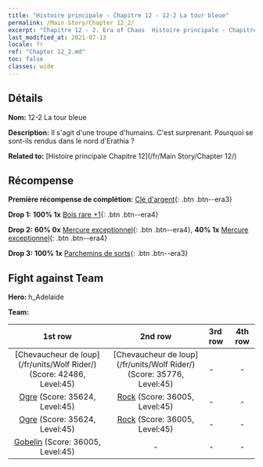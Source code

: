 ```yaml
---
title: "Histoire principale - Chapitre 12 - 12-2 La tour bleue"
permalink: /Main Story/Chapter 12_2/
excerpt: "Chapitre 12 - 2. Era of Chaos  Histoire principale - Chapitre 12_2. 12-2 La tour bleue"
last_modified_at: 2021-07-13
locale: fr
ref: "Chapter 12_2.md"
toc: false
classes: wide
---
```


## Détails

 **Nom:** 12-2 La tour bleue

 **Description:** Il s'agit d'une troupe d'humains. C'est surprenant. Pourquoi se sont-ils rendus dans le nord d'Erathia ?

 **Related to:** [Histoire principale Chapitre 12](/fr/Main Story/Chapter 12/)

## Récompense

 **Première récompense de complétion:** [Clé d'argent](/ItemsFR/con_693/){: .btn .btn--era3}

 **Drop 1:** **100% 1x** [Bois rare +1](/ItemsFR/mat_41/){: .btn .btn--era4}

 **Drop 2:** **60% 0x** [Mercure exceptionnel](/ItemsFR/mat_35/){: .btn .btn--era4}, **40% 1x** [Mercure exceptionnel](/ItemsFR/mat_35/){: .btn .btn--era4}

 **Drop 3:** **100% 1x** [Parchemins de sorts](/ItemsFR/con_694/){: .btn .btn--era3}


## Fight against Team
 **Hero:** h_Adelaide

 **Team:**


  | 1st row | 2nd row | 3rd row | 4th row |
  |:----:|:----:|:----|:----:|
  | [Chevaucheur de loup](/fr/units/Wolf Rider/) (Score: 42486, Level:45)  | [Chevaucheur de loup](/fr/units/Wolf Rider/) (Score: 35776, Level:45)  | - | - |
  | [Ogre](/fr/units/Ogre/) (Score: 35624, Level:45)  | [Rock](/fr/units/Roc/) (Score: 36005, Level:45)  | - | - |
  | [Ogre](/fr/units/Ogre/) (Score: 35624, Level:45)  | [Rock](/fr/units/Roc/) (Score: 36005, Level:45)  | - | - |
  | [Gobelin](/fr/units/Goblin/) (Score: 36005, Level:45)  | - | - | - |



